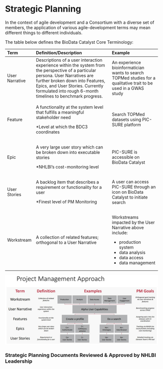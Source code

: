 # Strategic Planning

In the context of agile development and a Consortium with a diverse set of members, the application of various agile-development terms may mean different things to different individuals.

The table below defines the BioData Catalyst Core Terminology:

<table>
  <thead>
    <tr>
      <th style="text-align:left"><b>Term</b>
      </th>
      <th style="text-align:left"><b>Definition/Description</b>
      </th>
      <th style="text-align:left"><b>Example</b>
      </th>
    </tr>
  </thead>
  <tbody>
    <tr>
      <td style="text-align:left">User Narrative</td>
      <td style="text-align:left">Descriptions of a user interaction experience within the system from the
        perspective of a particular persona. User Narratives are further broken
        down into Features, Epics, and User Stories. Currently formulated into
        rough 6-month timelines to benchmark progress.</td>
      <td style="text-align:left">An experience bioinformatician wants to search TOPMed studies for a qualitative
        trait to be used in a GWAS study</td>
    </tr>
    <tr>
      <td style="text-align:left">Feature</td>
      <td style="text-align:left">
        <p>A functionality at the system level that fulfills a meaningful stakeholder
          need</p>
        <p>*Level at which the BDC3 coordinates</p>
      </td>
      <td style="text-align:left">Search TOPMed datasets using PIC-SURE platform</td>
    </tr>
    <tr>
      <td style="text-align:left">Epic</td>
      <td style="text-align:left">
        <p>A very large user story which can be broken down into executable stories</p>
        <p>*NHLBI&#x2019;s cost-monitoring level</p>
      </td>
      <td style="text-align:left">PIC-SURE is accessible on BioData Catalyst</td>
    </tr>
    <tr>
      <td style="text-align:left">User Stories</td>
      <td style="text-align:left">
        <p>A backlog item that describes a requirement or functionality for a user</p>
        <p>*Finest level of PM Monitoring</p>
      </td>
      <td style="text-align:left">A user can access PIC-SURE through an icon on BioData Catalyst to initiate
        search</td>
    </tr>
    <tr>
      <td style="text-align:left">Workstream</td>
      <td style="text-align:left">A collection of related features; orthogonal to a User Narrative</td>
      <td
      style="text-align:left">
        <p>Workstreams impacted by the User Narrative above include:</p>
        <ul>
          <li>production system</li>
          <li>data analysis</li>
          <li>data access</li>
          <li>data management</li>
        </ul>
        </td>
    </tr>
  </tbody>
</table>

![](.gitbook/assets/project-management-approach.png)

### Strategic Planning Documents Reviewed & Approved by NHLBI Leadership




